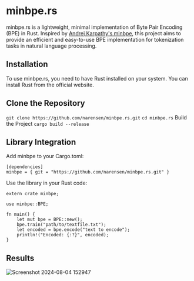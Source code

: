 # minbpe.rs
minbpe.rs is a lightweight, minimal implementation of Byte Pair Encoding (BPE) in Rust. Inspired by [Andrej Karpathy's minbpe](https://github.com/karpathy/minbpe), this project aims to provide an efficient and easy-to-use BPE implementation for tokenization tasks in natural language processing.

## Installation
To use minbpe.rs, you need to have Rust installed on your system. You can install Rust from the official website.

## Clone the Repository

`git clone https://github.com/narensen/minbpe.rs.git`
`cd minbpe.rs`
 Build the Project
`cargo build --release`

## Library Integration
Add minbpe to your Cargo.toml:

```
[dependencies]
minbpe = { git = "https://github.com/narensen/minbpe.rs.git" }
```

Use the library in your Rust code:
```
extern crate minbpe;

use minbpe::BPE;

fn main() {
    let mut bpe = BPE::new();
    bpe.train("path/to/textfile.txt");
    let encoded = bpe.encode("text to encode");
    println!("Encoded: {:?}", encoded);
}
```
## Results
![Screenshot 2024-08-04 152947](https://github.com/user-attachments/assets/491239a4-3762-4074-972d-54de6b8bfffc)



